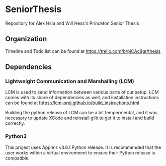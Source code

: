# SeniorThesis
Repository for Alex Hsia and Will Hess's Princeton Senior Thesis

## Organization
Timeline and Todo list can be found at https://trello.com/b/piCAc8gr/thesis

## Dependencies
### Lightweight Communication and Marshalling (LCM)
LCM is used to send information between various parts of our setup. LCM comes with its share of dependencies as well, and installation instructions can be found at https://lcm-proj.github.io/build_instructions.html

Building the python release of LCM can be a bit tempermental, and it was necessary to update XCode and reinstall glib to get it to install and build correctly.

### Python3
This project uses Apple's v3.6.1 Python release. It is recommended that the user works within a virtual environment to ensure their Python release is compatible.
